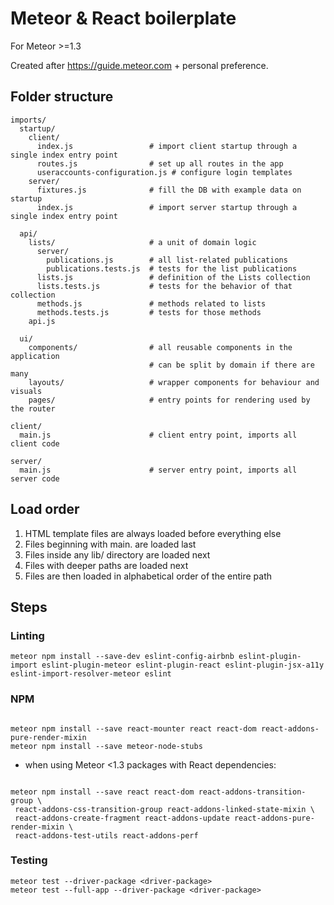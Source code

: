 # Meteor & React boilerplate

For Meteor >=1.3

Created after https://guide.meteor.com + personal preference.

## Folder structure

```
imports/
  startup/
    client/
      index.js                 # import client startup through a single index entry point
      routes.js                # set up all routes in the app
      useraccounts-configuration.js # configure login templates
    server/
      fixtures.js              # fill the DB with example data on startup
      index.js                 # import server startup through a single index entry point

  api/
    lists/                     # a unit of domain logic
      server/
        publications.js        # all list-related publications
        publications.tests.js  # tests for the list publications
      lists.js                 # definition of the Lists collection
      lists.tests.js           # tests for the behavior of that collection
      methods.js               # methods related to lists
      methods.tests.js         # tests for those methods
    api.js

  ui/
    components/                # all reusable components in the application
                               # can be split by domain if there are many
    layouts/                   # wrapper components for behaviour and visuals
    pages/                     # entry points for rendering used by the router

client/
  main.js                      # client entry point, imports all client code

server/
  main.js                      # server entry point, imports all server code

```

## Load order

1. HTML template files are always loaded before everything else
2. Files beginning with main. are loaded last
3. Files inside any lib/ directory are loaded next
4. Files with deeper paths are loaded next
5. Files are then loaded in alphabetical order of the entire path


## Steps


### Linting

```
meteor npm install --save-dev eslint-config-airbnb eslint-plugin-import eslint-plugin-meteor eslint-plugin-react eslint-plugin-jsx-a11y eslint-import-resolver-meteor eslint
```

### NPM

```

meteor npm install --save react-mounter react react-dom react-addons-pure-render-mixin
meteor npm install --save meteor-node-stubs

```
- when using Meteor <1.3 packages with React dependencies:

```

meteor npm install --save react react-dom react-addons-transition-group \
 react-addons-css-transition-group react-addons-linked-state-mixin \
 react-addons-create-fragment react-addons-update react-addons-pure-render-mixin \
 react-addons-test-utils react-addons-perf

```

### Testing

```
meteor test --driver-package <driver-package>
meteor test --full-app --driver-package <driver-package>

```
